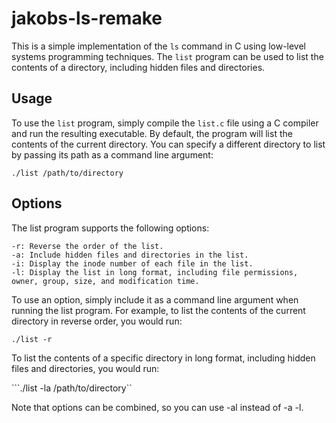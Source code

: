 # jakobs-ls-remake

This is a simple implementation of the `ls` command in C using low-level systems programming techniques. The `list` program can be used to list the contents of a directory, including hidden files and directories.

## Usage

To use the `list` program, simply compile the `list.c` file using a C compiler and run the resulting executable. By default, the program will list the contents of the current directory. You can specify a different directory to list by passing its path as a command line argument:

```./list /path/to/directory```


## Options
The list program supports the following options:

    -r: Reverse the order of the list.
    -a: Include hidden files and directories in the list.
    -i: Display the inode number of each file in the list.
    -l: Display the list in long format, including file permissions, owner, group, size, and modification time.
To use an option, simply include it as a command line argument when running the list program. For example, to list the contents of the current directory in reverse order, you would run:

```./list -r```

To list the contents of a specific directory in long format, including hidden files and directories, you would run:

```./list -la /path/to/directory``

Note that options can be combined, so you can use -al instead of -a -l.